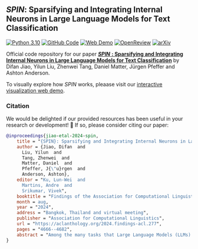 ## *SPIN*: Sparsifying and Integrating Internal Neurons in Large Language Models for Text Classification

[![Python 3.10](https://img.shields.io/badge/python-3.10-lightgrey.svg?logo=python&logoColor=white)](https://www.python.org/downloads/release/python-3100/)
[![GitHub Code](https://img.shields.io/badge/GitHub-Code_Repo-blue.svg?logo=github)](https://github.com/difanj0713/SPIN/)
[![Web Demo](https://img.shields.io/badge/GitHub-Web_Demo-seagreen.svg?logo=github)](https://liuyilun2000.github.io/spin-visualization/)
[![OpenReview](https://img.shields.io/badge/OpenReview-ACL_2024_Findings-8c1b13.svg?logo=openreview)](https://aclanthology.org/2024.findings-acl.277/)
[![arXiv](https://img.shields.io/badge/arXiv-2311.15983-b31b1b.svg?logo=arxiv)](https://arxiv.org/abs/2311.15983)

Official code repository for our paper [***SPIN*** **: Sparsifying and Integrating Internal Neurons in Large Language Models for Text Classification**](https://aclanthology.org/2024.findings-acl.277/) by Difan Jiao, Yilun Liu, Zhenwei Tang, Daniel Matter, Jürgen Pfeffer and Ashton Anderson.

To visually explore how *SPIN* works, pleaase visit our [interactive visualization web demo](https://liuyilun2000.github.io/spin-visualization/).

### Citation
We would be delighted if our provided resources has been useful in your research or development! 🥰 If so, please consider citing our paper:

```bibtex
@inproceedings{jiao-etal-2024-spin,
    title = "{SPIN}: Sparsifying and Integrating Internal Neurons in Large Language Models for Text Classification",
    author = {Jiao, Difan  and
      Liu, Yilun  and
      Tang, Zhenwei  and
      Matter, Daniel  and
      Pfeffer, J{\"u}rgen  and
      Anderson, Ashton},
    editor = "Ku, Lun-Wei  and
      Martins, Andre  and
      Srikumar, Vivek",
    booktitle = "Findings of the Association for Computational Linguistics ACL 2024",
    month = aug,
    year = "2024",
    address = "Bangkok, Thailand and virtual meeting",
    publisher = "Association for Computational Linguistics",
    url = "https://aclanthology.org/2024.findings-acl.277",
    pages = "4666--4682",
    abstract = "Among the many tasks that Large Language Models (LLMs) have revolutionized is text classification. Current text classification paradigms, however, rely solely on the output of the final layer in the LLM, with the rich information contained in internal neurons largely untapped. In this study, we present SPIN: a model-agnostic framework that sparsifies and integrates internal neurons of intermediate layers of LLMs for text classification. Specifically, SPIN sparsifies internal neurons by linear probing-based salient neuron selection layer by layer, avoiding noise from unrelated neurons and ensuring efficiency. The cross-layer salient neurons are then integrated to serve as multi-layered features for the classification head. Extensive experimental results show our proposed SPIN significantly improves text classification accuracy, efficiency, and interpretability.",
}
```

